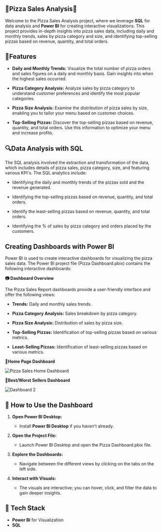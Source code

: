 ## 🍕Pizza Sales Analysis🍕
  Welcome to the Pizza Sales Analysis project, where we leverage **SQL** for data analysis and **Power BI** for creating interactive visualizations. This project provides in-depth insights into pizza sales data, including daily and monthly trends, sales by pizza category and size, and identifying top-selling pizzas based on 
  revenue, quantity, and total orders.
  

## 📌Features
 * **Daily and Monthly Trends:** Visualize the total number of pizza orders and sales figures on a daily and monthly basis. Gain insights into when the highest sales occurred.
   
 * **Pizza Category Analysis:** Analyze sales by pizza category to understand customer preferences and identify the most popular categories.
   
 * **Pizza Size Analysis:** Examine the distribution of pizza sales by size, enabling you to tailor your menu based on customer choices.
   
 * **Top-Selling Pizzas:** Discover the top-selling pizzas based on revenue, quantity, and total orders. Use this information to optimize your menu and increase profits.


## 🔍Data Analysis with SQL
 The SQL analysis involved the extraction and transformation of the data, which includes details of pizza sales, pizza category, size, and featuring various KPI's. The SQL analytics include:

 * Identifying the daily and monthly trends of the pizzas sold and the revenue generated.
   
 * Identifying the top-selling pizzas based on revenue, quantity, and total orders.
   
 * Identify the least-selling pizzas based on revenue, quantity, and total orders.
   
 * Identifying the % of sales by pizza category and orders placed by the customers.


## Creating Dashboards with Power BI
   Power BI is used to create interactive dashboards for visualizing the pizza sales data. The Power BI project file (Pizza Dashboard.pbix) contains the following interactive dashboards:

 **📷 Dashboard Overview**

 
  The Pizza Sales Report dashboards provide a user-friendly interface and offer the following views:

  * **Trends:** Daily and monthly sales trends.
    
  * **Pizza Category Analysis:** Sales breakdown by pizza category.
    
  * **Pizza Size Analysis:** Distribution of sales by pizza size.
    
  * **Top-Selling Pizzas:** Identification of top-selling pizzas based on various metrics.
    
  * **Least-Selling Pizzas:** Identification of least-selling pizzas based on various metrics.



 **🍕Home Page Dashboard**

![Pizza Sales Home Dashboard](https://github.com/user-attachments/assets/d4561fa0-bc9e-4d8f-8512-55c9c99ecd11)


**🍕Best/Worst Sellers Dashboard**

![Dashboard 2](https://github.com/user-attachments/assets/b82f72c9-746b-4bc1-8e9c-779d70899f46)



## 🚀 How to Use the Dashboard
  1. **Open Power BI Desktop:**
  
      * Install **Power BI Desktop** if you haven't already.
        
  2. **Open the Project File:**

      * Launch Power BI Desktop and open the Pizza Dashboard.pbix file.
        
  3. **Explore the Dashboards:**

      * Navigate between the different views by clicking on the tabs on the left side.
        
  4. **Interact with Visuals:**

      * The visuals are interactive; you can hover, click, and filter the data to gain deeper insights.


## 📌 Tech Stack

   * **Power BI** for Visualization
   * **SQL**
